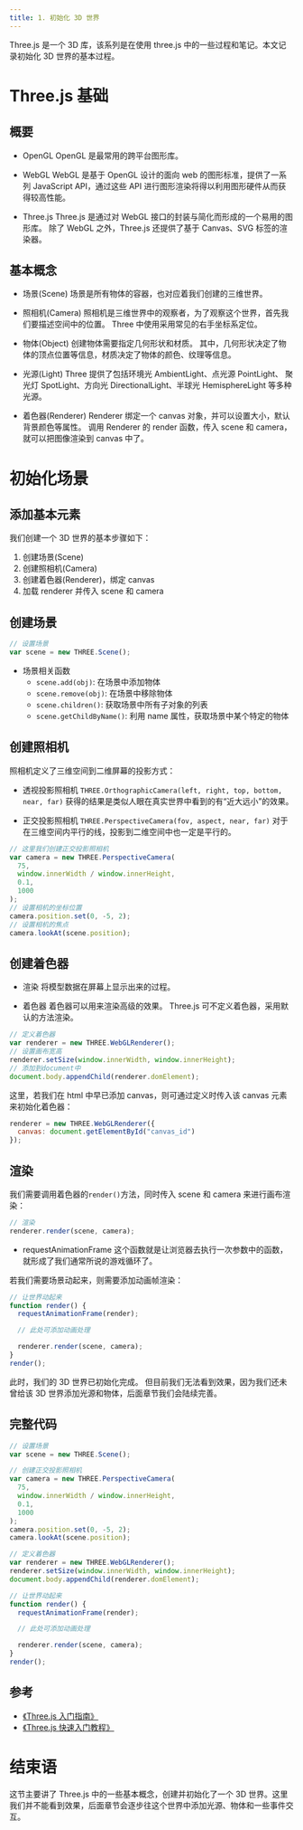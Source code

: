 ```yaml
---
title: 1. 初始化 3D 世界
---
```


Three.js 是一个 3D 库，该系列是在使用 three.js 中的一些过程和笔记。本文记录初始化 3D 世界的基本过程。

<!--more-->

# Three.js 基础

## 概要

- OpenGL
  OpenGL 是最常用的跨平台图形库。

- WebGL
  WebGL 是基于 OpenGL 设计的面向 web 的图形标准，提供了一系列 JavaScript API，通过这些 API 进行图形渲染将得以利用图形硬件从而获得较高性能。

- Three.js
  Three.js 是通过对 WebGL 接口的封装与简化而形成的一个易用的图形库。
  除了 WebGL 之外，Three.js 还提供了基于 Canvas、SVG 标签的渲染器。

## 基本概念

- 场景(Scene)
  场景是所有物体的容器，也对应着我们创建的三维世界。

- 照相机(Camera)
  照相机是三维世界中的观察者，为了观察这个世界，首先我们要描述空间中的位置。
  Three 中使用采用常见的右手坐标系定位。

- 物体(Object)
  创建物体需要指定几何形状和材质。
  其中，几何形状决定了物体的顶点位置等信息，材质决定了物体的颜色、纹理等信息。

- 光源(Light)
  Three 提供了包括环境光 AmbientLight、点光源 PointLight、 聚光灯 SpotLight、方向光 DirectionalLight、半球光 HemisphereLight 等多种光源。

- 着色器(Renderer)
  Renderer 绑定一个 canvas 对象，并可以设置大小，默认背景颜色等属性。
  调用 Renderer 的 render 函数，传入 scene 和 camera，就可以把图像渲染到 canvas 中了。

# 初始化场景

## 添加基本元素

我们创建一个 3D 世界的基本步骤如下：

1. 创建场景(Scene)
2. 创建照相机(Camera)
3. 创建着色器(Renderer)，绑定 canvas
4. 加载 renderer 并传入 scene 和 camera

## 创建场景

```javascript
// 设置场景
var scene = new THREE.Scene();
```

- 场景相关函数
  - `scene.add(obj)`: 在场景中添加物体
  - `scene.remove(obj)`: 在场景中移除物体
  - `scene.children()`: 获取场景中所有子对象的列表
  - `scene.getChildByName()`: 利用 name 属性，获取场景中某个特定的物体

## 创建照相机

照相机定义了三维空间到二维屏幕的投影方式：

- 透视投影照相机
  `THREE.OrthographicCamera(left, right, top, bottom, near, far)`
  获得的结果是类似人眼在真实世界中看到的有“近大远小”的效果。

- 正交投影照相机
  `THREE.PerspectiveCamera(fov, aspect, near, far)`
  对于在三维空间内平行的线，投影到二维空间中也一定是平行的。

```javascript
// 这里我们创建正交投影照相机
var camera = new THREE.PerspectiveCamera(
  75,
  window.innerWidth / window.innerHeight,
  0.1,
  1000
);
// 设置相机的坐标位置
camera.position.set(0, -5, 2);
// 设置相机的焦点
camera.lookAt(scene.position);
```

## 创建着色器

- 渲染
  将模型数据在屏幕上显示出来的过程。

- 着色器
  着色器可以用来渲染高级的效果。
  Three.js 可不定义着色器，采用默认的方法渲染。

```javascript
// 定义着色器
var renderer = new THREE.WebGLRenderer();
// 设置画布宽高
renderer.setSize(window.innerWidth, window.innerHeight);
// 添加到document中
document.body.appendChild(renderer.domElement);
```

这里，若我们在 html 中早已添加 canvas，则可通过定义时传入该 canvas 元素来初始化着色器：

```javascript
renderer = new THREE.WebGLRenderer({
  canvas: document.getElementById("canvas_id")
});
```

## 渲染

我们需要调用着色器的`render()`方法，同时传入 scene 和 camera 来进行画布渲染：

```javascript
// 渲染
renderer.render(scene, camera);
```

- requestAnimationFrame
  这个函数就是让浏览器去执行一次参数中的函数，就形成了我们通常所说的游戏循环了。

若我们需要场景动起来，则需要添加动画帧渲染：

```javascript
// 让世界动起来
function render() {
  requestAnimationFrame(render);

  // 此处可添加动画处理

  renderer.render(scene, camera);
}
render();
```

此时，我们的 3D 世界已初始化完成。
但目前我们无法看到效果，因为我们还未曾给该 3D 世界添加光源和物体，后面章节我们会陆续完善。

## 完整代码

```javascript
// 设置场景
var scene = new THREE.Scene();

// 创建正交投影照相机
var camera = new THREE.PerspectiveCamera(
  75,
  window.innerWidth / window.innerHeight,
  0.1,
  1000
);
camera.position.set(0, -5, 2);
camera.lookAt(scene.position);

// 定义着色器
var renderer = new THREE.WebGLRenderer();
renderer.setSize(window.innerWidth, window.innerHeight);
document.body.appendChild(renderer.domElement);

// 让世界动起来
function render() {
  requestAnimationFrame(render);

  // 此处可添加动画处理

  renderer.render(scene, camera);
}
render();
```

## 参考

- [《Three.js 入门指南》](http://www.ituring.com.cn/minibook/792)
- [《Three.js 快速入门教程》](http://www.jb51.net/article/92350.htm)

# 结束语

这节主要讲了 Three.js 中的一些基本概念，创建并初始化了一个 3D 世界。这里我们并不能看到效果，后面章节会逐步往这个世界中添加光源、物体和一些事件交互。
